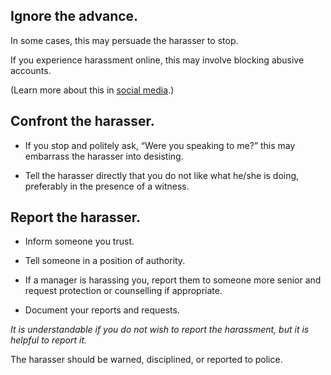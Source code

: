 [Title]: # (If you are harassed)
[Order]: # (1)

## Ignore the advance.  

In some cases, this may persuade the harasser to stop.

If you experience harassment online, this may involve blocking abusive accounts.

(Learn more about this in [social media](umbrella://lesson/social-media/2).)

## Confront the harasser.  

*	If you stop and politely ask, “Were you speaking to me?” this may embarrass the harasser into desisting.

*	Tell the harasser directly that you do not like what he/she is doing, preferably in the presence of a witness. 

## Report the harasser.

*	Inform someone you trust.

*	Tell someone in a position of authority. 

* 	If a manager is harassing you, report them to someone more senior and request protection or counselling if appropriate.  

*  Document your reports and requests. 

*It is understandable if you do not wish to report the harassment, but it is helpful to report it.*

The harasser should be warned, disciplined, or reported to police.

